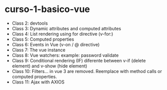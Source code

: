 # curso-1-basico-vue

* Class 2: devtools
* Class 3: Dynamic attributes and computed attributes
* Class 4: List rendering using for directive (v-for:)
* Class 5: Computed properties
* Class 6: Events in Vue (v-on / @ directive)
* Class 7: The vue instance
* Class 8: Vue watchers: example: password validate
* Class 9: Conditional rendering (IF) diferente between v-if (delete element) and v-show (hide element)
* Class 10: Filters... in vue 3 are removed. Reemplace with method calls or computed properties.
* Class 11: Ajax with AXIOS